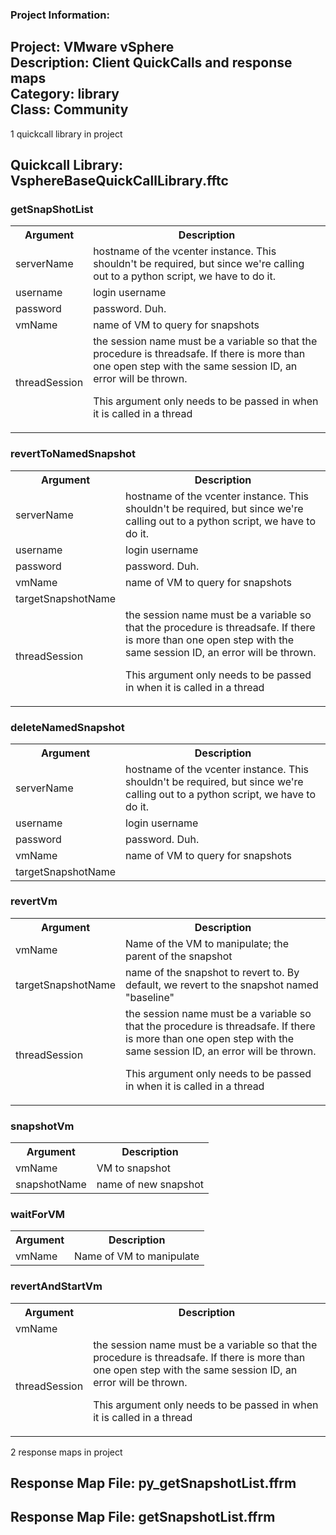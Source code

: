 ### Project Information:
Project: VMware vSphere  
Description: Client QuickCalls and response maps  
Category: library  
Class: Community
 ----
1 quickcall library in project
## Quickcall Library: VsphereBaseQuickCallLibrary.fftc
### getSnapShotList
<table><tr><th>Argument</th><th>Description</th></tr>
<tr><td>serverName</td><td>hostname of the vcenter instance.  This shouldn't be required, but since we're calling out to a python script, we have to do it.</tr></td>
<tr><td>username</td><td>login username</tr></td>
<tr><td>password</td><td>password.  Duh.</tr></td>
<tr><td>vmName</td><td>name of VM to query for snapshots</tr></td>
<tr><td>threadSession</td><td>the session name must be a variable so that the procedure is threadsafe.  If there is more than one open step with the same session ID, an error will be thrown.

This argument only needs to be passed in when it is called in a thread</tr></td></table>

### revertToNamedSnapshot
<table><tr><th>Argument</th><th>Description</th></tr>
<tr><td>serverName</td><td>hostname of the vcenter instance.  This shouldn't be required, but since we're calling out to a python script, we have to do it.</tr></td>
<tr><td>username</td><td>login username</tr></td>
<tr><td>password</td><td>password.  Duh.</tr></td>
<tr><td>vmName</td><td>name of VM to query for snapshots</tr></td>
<tr><td>targetSnapshotName</td><tr></tr>
<tr><td>threadSession</td><td>the session name must be a variable so that the procedure is threadsafe.  If there is more than one open step with the same session ID, an error will be thrown.

This argument only needs to be passed in when it is called in a thread</tr></td></table>

### deleteNamedSnapshot
<table><tr><th>Argument</th><th>Description</th></tr>
<tr><td>serverName</td><td>hostname of the vcenter instance.  This shouldn't be required, but since we're calling out to a python script, we have to do it.</tr></td>
<tr><td>username</td><td>login username</tr></td>
<tr><td>password</td><td>password.  Duh.</tr></td>
<tr><td>vmName</td><td>name of VM to query for snapshots</tr></td>
<tr><td>targetSnapshotName</td><tr></tr></table>

### revertVm
<table><tr><th>Argument</th><th>Description</th></tr>
<tr><td>vmName</td><td>Name of the VM to manipulate; the parent of the snapshot</tr></td>
<tr><td>targetSnapshotName</td><td>name of the snapshot to revert to.  By default, we revert to the snapshot named "baseline"</tr></td>
<tr><td>threadSession</td><td>the session name must be a variable so that the procedure is threadsafe.  If there is more than one open step with the same session ID, an error will be thrown.

This argument only needs to be passed in when it is called in a thread</tr></td></table>

### snapshotVm
<table><tr><th>Argument</th><th>Description</th></tr>
<tr><td>vmName</td><td>VM to snapshot</tr></td>
<tr><td>snapshotName</td><td>name of new snapshot</tr></td></table>

### waitForVM
<table><tr><th>Argument</th><th>Description</th></tr>
<tr><td>vmName</td><td>Name of VM to manipulate</tr></td></table>

### revertAndStartVm
<table><tr><th>Argument</th><th>Description</th></tr>
<tr><td>vmName</td><tr></tr>
<tr><td>threadSession</td><td>the session name must be a variable so that the procedure is threadsafe.  If there is more than one open step with the same session ID, an error will be thrown.

This argument only needs to be passed in when it is called in a thread</tr></td></table>

2 response maps in project
## Response Map File: py_getSnapshotList.ffrm
## Response Map File: getSnapshotList.ffrm